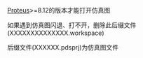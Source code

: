 [Proteus](https://www.labcenter.com/)>=8.12的版本才能打开仿真图  

如果遇到仿真图闪退、打不开，删除此后缀文件(XXXXXXXXXXXXXX.workspace)  

后缀文件(XXXXXX.pdsprj)为仿真图文件


